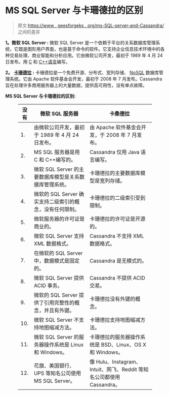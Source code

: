 # MS SQL Server 与卡珊德拉的区别

> 原文:[https://www . geesforgeks . org/ms-SQL-server-and-Cassandra/](https://www.geeksforgeeks.org/difference-between-ms-sql-server-and-cassandra/)之间的差异

**1。微软 SQL Server :**
微软 SQL Server 是一个依赖于平台的关系数据库管理系统，它既是图形用户界面，也是基于命令的软件。它支持企业信息技术环境中的各种交易处理、商业智能和分析应用。它由微软公司开发，最初于 1989 年 4 月 24 日发布。用 [C](https://www.geeksforgeeks.org/c-programming-language/) 和 [C++语言](https://www.geeksforgeeks.org/c-plus-plus/)编写。

**2。** [**卡珊德拉**](https://www.geeksforgeeks.org/introduction-to-apache-cassandra/) **:**
卡珊德拉是一个免费开源、分布式、宽列存储、 [NoSQL](https://www.geeksforgeeks.org/introduction-to-nosql/) 数据库管理系统。它由 Apache 软件基金会开发，最初于 2008 年 7 月发布。Cassandra 旨在处理许多商用服务器上的大量数据，提供高可用性，没有单点故障。

**MS SQL Server 与卡珊德拉的区别:**

<figure class="table">

| 没有 | 微软 SQL 服务器 | 卡桑德拉 |
| --- | --- | --- |
| 1. | 由微软公司开发，最初于 1989 年 4 月 24 日发布。 | 由 Apache 软件基金会开发，于 2008 年 7 月发布。 |
| 2. | MS SQL 服务器是用 C 和 C++编写的。 | Cassandra 仅用 Java 语言编写。 |
| 3. | 微软 SQL Server 的主要数据库模型是关系数据库管理系统。 | 卡珊德拉的主要数据库模型是宽列存储。 |
| 4. | 微软的 SQL Server 确实支持二级索引的概念，没有任何限制。 | 卡珊德拉的二级索引受到限制。 |
| 5. | 微软服务器的许可证是商业的。 | 卡珊德拉的许可证是开源的。 |
| 6. | 微软 SQL Server 支持 XML 数据格式。 | Cassandra 不支持 XML 数据格式。 |
| 7. | 在微软的 SQL Server 中，数据模式是固定的。 | Cassandra 是无模式的。 |
| 8. | 微软 SQL Server 提供 ACID 事务。 | Cassandra 不提供 ACID 交易。 |
| 9. | 微软的 SQL Server 提供了引用完整性的概念，并且有外键。 | 卡珊德拉没有外键的概念。 |
| 10. | 微软 SQL Server 不支持地图缩减方法。 | 卡珊德拉支持地图缩减方法。 |
| 11. | 微软 SQL Server 的服务器操作系统是 Linux 和 Windows。 | 卡珊德拉的服务器操作系统是 BSD、Linux、OS X 和 Windows。 |
| 12. | 花旗、美国银行、UPS 等知名公司使用 MS SQL Server。 | 像 Hulu、Instagram、Intuit、网飞、Reddit 等知名公司都使用 Cassandra。 |

</figure>